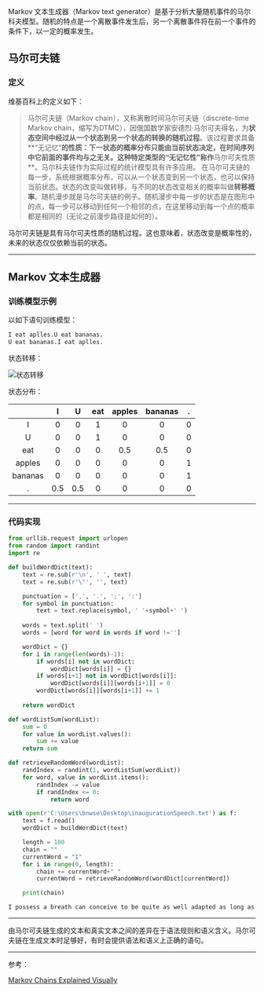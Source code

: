 Markov 文本生成器（Markov text generator）是基于分析大量随机事件的马尔科夫模型。随机的特点是一个离散事件发生后，另一个离散事件将在前一个事件的条件下，以一定的概率发生。

## 马尔可夫链

### 定义

维基百科上的定义如下：

> 马尔可夫链（Markov chain），又称离散时间马尔可夫链（discrete-time Markov chain，缩写为DTMC），因俄国数学家安德烈·马尔可夫得名，为**状态空间中经过从一个状态到另一个状态的转换的随机过程**。该过程要求具备**“无记忆”**的性质：**下一状态的概率分布只能由当前状态决定**，在时间序列中它前面的事件均与之无关。这种特定类型的“无记忆性”称作**马尔可夫性质**。马尔科夫链作为实际过程的统计模型具有许多应用。
> 在马尔可夫链的每一步，系统根据概率分布，可以从一个状态变到另一个状态，也可以保持当前状态。状态的改变叫做转移，与不同的状态改变相关的概率叫做**转移概率**。随机漫步就是马尔可夫链的例子。随机漫步中每一步的状态是在图形中的点，每一步可以移动到任何一个相邻的点，在这里移动到每一个点的概率都是相同的（无论之前漫步路径是如何的）。 

马尔可夫链是具有马尔可夫性质的随机过程。这也意味着，状态改变是概率性的，未来的状态仅仅依赖当前的状态。

***

## Markov 文本生成器

### 训练模型示例

以如下语句训练模型：

```txt
I eat aplles.U eat bananas.
U eat bananas.I eat aplles.
```

状态转移：

![状态转移](https://note-taking-1258869021.cos.ap-beijing.myqcloud.com/Algorithm/Markov.jpg)

状态分布：

||I|U|eat|apples|bananas|.|
|:-:|:-:|:-:|:-:|:-:|:-:|:-:|
|I|0|0|1|0|0|0|
|U|0|0|1|0|0|0|
|eat|0|0|0|0.5|0.5|0|
|apples|0|0|0|0|0|1|
|bananas|0|0|0|0|0|1|
|.| 0.5  |0.5|0|0|0|0|

***

### 代码实现

```python
from urllib.request import urlopen
from random import randint
import re

def buildWordDict(text):
    text = re.sub(r'\n', ' ', text)
    text = re.sub(r'\"', '', text)

    punctuation = [',', '.', ';', ':']
    for symbol in punctuation:
        text = text.replace(symbol, ' '+symbol+' ')
    
    words = text.split(' ')
    words = [word for word in words if word !='']

    wordDict = {}
    for i in range(len(words)-1):
        if words[i] not in wordDict:
            wordDict[words[i]] = {}
        if words[i+1] not in wordDict[words[i]]:
            wordDict[words[i]][words[i+1]] = 0
        wordDict[words[i]][words[i+1]] += 1
    
    return wordDict

def wordListSum(wordList):
    sum = 0
    for value in wordList.values():
        sum += value
    return sum

def retrieveRandomWord(wordList):
    randIndex = randint(1, wordListSum(wordList))
    for word, value in wordList.items():
        randIndex -= value
        if randIndex <= 0:
            return word

with open(r'C:\Users\bnwse\Desktop\inaugurationSpeech.txt') as f:
    text = f.read()
    wordDict = buildWordDict(text)

    length = 100
    chain = ""
    currentWord = "I"
    for i in range(0, length):
        chain += currentWord+" "
        currentWord = retrieveRandomWord(wordDict[currentWord])

    print(chain)

```

```txt
I possess a breath can conceive to be quite as well adapted as long as power : The broad foundation upon which they might be worthy representatives of its existence and to that instrument to you . When the others . Fellow-citizens , to prevent the careful culture of the lesser Asia would be , but by whom he is an argument as collisions of power : The sagacious mind of those of our ancestors derived from the support of our system . When the adoption of the complicated intrigues of any of its correction is harsh , placed in
```

***

由马尔可夫链生成的文本和真实文本之间的差异在于语法规则和语义含义。马尔可夫链在生成文本时足够好，有时会提供语法和语义上正确的语句。 



***



参考：



[Markov Chains Explained Visually](http://setosa.io/ev/markov-chains/)